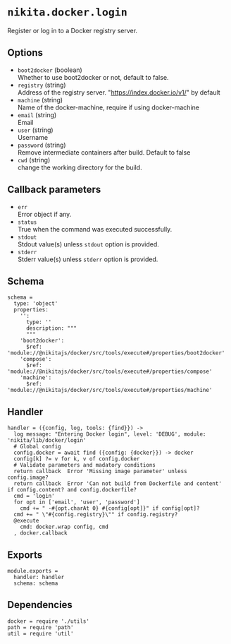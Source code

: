 
# `nikita.docker.login`

Register or log in to a Docker registry server.

## Options

* `boot2docker` (boolean)   
  Whether to use boot2docker or not, default to false.   
* `registry` (string)   
  Address of the registry server. "https://index.docker.io/v1/" by default   
* `machine` (string)   
  Name of the docker-machine, require if using docker-machine   
* `email` (string)   
  Email   
* `user` (string)   
  Username   
* `password` (string)   
  Remove intermediate containers after build. Default to false   
* `cwd` (string)   
  change the working directory for the build.   

## Callback parameters

* `err`   
  Error object if any.   
* `status`   
  True when the command was executed successfully.
* `stdout`   
  Stdout value(s) unless `stdout` option is provided.
* `stderr`   
  Stderr value(s) unless `stderr` option is provided.

## Schema

    schema =
      type: 'object'
      properties:
        '':
          type: ''
          description: """
          """
        'boot2docker':
          $ref: 'module://@nikitajs/docker/src/tools/execute#/properties/boot2docker'
        'compose':
          $ref: 'module://@nikitajs/docker/src/tools/execute#/properties/compose'
        'machine':
          $ref: 'module://@nikitajs/docker/src/tools/execute#/properties/machine'

## Handler

    handler = ({config, log, tools: {find}}) ->
      log message: "Entering Docker login", level: 'DEBUG', module: 'nikita/lib/docker/login'
      # Global config
      config.docker = await find ({config: {docker}}) -> docker
      config[k] ?= v for k, v of config.docker
      # Validate parameters and madatory conditions
      return callback  Error 'Missing image parameter' unless config.image?
      return callback  Error 'Can not build from Dockerfile and content' if config.content? and config.dockerfile?
      cmd = 'login'
      for opt in ['email', 'user', 'password']
        cmd += " -#{opt.charAt 0} #{config[opt]}" if config[opt]?
      cmd += " \"#{config.registry}\"" if config.registry?
      @execute
        cmd: docker.wrap config, cmd
      , docker.callback

## Exports

    module.exports =
      handler: handler
      schema: schema

## Dependencies

    docker = require './utils'
    path = require 'path'
    util = require 'util'
